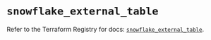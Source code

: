 # `snowflake_external_table`

Refer to the Terraform Registry for docs: [`snowflake_external_table`](https://registry.terraform.io/providers/snowflakedb/snowflake/2.2.0/docs/resources/external_table).
